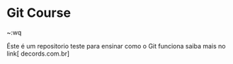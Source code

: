# Git Course



















~:wq

Éste é um repositorio teste para ensinar como o Git funciona saiba mais no link[ decords.com.br]
